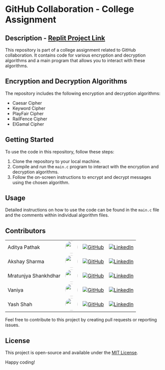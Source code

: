 # GitHub Collaboration - College Assignment

## Description - [Replit Project Link](https://replit.com/@code-yash/CipherTechniques-Github-Collaboration-Project)

This repository is part of a college assignment related to GitHub collaboration. It contains code for various encryption and decryption algorithms and a main program that allows you to interact with these algorithms.

## Encryption and Decryption Algorithms

The repository includes the following encryption and decryption algorithms:

- Caesar Cipher
- Keyword Cipher
- PlayFair Cipher
- RailFence Cipher
- ElGamal Cipher

## Getting Started

To use the code in this repository, follow these steps:

1. Clone the repository to your local machine.
2. Compile and run the `main.c` program to interact with the encryption and decryption algorithms.
3. Follow the on-screen instructions to encrypt and decrypt messages using the chosen algorithm.

## Usage

Detailed instructions on how to use the code can be found in the `main.c` file and the comments within individual algorithm files.

## Contributors

|                      |                                                                                                                  |                                                                                                    |                                                                                                                            |
| -------------------- | ---------------------------------------------------------------------------------------------------------------- | -------------------------------------------------------------------------------------------------- | -------------------------------------------------------------------------------------------------------------------------- |
| Aditya Pathak        | <img src="https://github.com/paditya99.png" width="40" height="40" style="border-radius: 50%; display: block;">  | [![GitHub](https://img.shields.io/badge/GitHub-%40paditya99-blue)](https://github.com/paditya99)   | [![LinkedIn](https://img.shields.io/badge/LinkedIn-Aditya%20Pathak-blue)](https://www.linkedin.com/in/adityapathak-nitrr)  |
| Akshay Sharma        | <img src="https://github.com/akshay2742.png" width="40" height="40" style="border-radius: 50%; display: block;"> | [![GitHub](https://img.shields.io/badge/GitHub-%40akshay2742-blue)](https://github.com/akshay2742) | [![LinkedIn](https://img.shields.io/badge/LinkedIn-Akshay%20Sharma-blue)](https://www.linkedin.com/in/akshaysharma274)     |
| Mratunjya Shankhdhar | <img src="https://github.com/mratunjya.png" width="40" height="40" style="border-radius: 50%; display: block;">  | [![GitHub](https://img.shields.io/badge/GitHub-%40mratunjya-blue)](https://github.com/mratunjya)   | [![LinkedIn](https://img.shields.io/badge/LinkedIn-Mratunjya%20Shankhdhar-blue)](https://www.linkedin.com/in/mratunjya)    |
| Vaniya               | <img src="https://github.com/vaniya23.png" width="40" height="40" style="border-radius: 50%; display: block;">   | [![GitHub](https://img.shields.io/badge/GitHub-%40vaniya23-blue)](https://github.com/vaniya23)     | [![LinkedIn](https://img.shields.io/badge/LinkedIn-Vaniya%20Goel-blue)](https://www.linkedin.com/in/vaniya-goel-5228a221a) |
| Yash Shah            | <img src="https://github.com/code-yash.png" width="40" height="40" style="border-radius: 50%; display: block;">  | [![GitHub](https://img.shields.io/badge/GitHub-%40code--yash-blue)](https://github.com/code-yash)  | [![LinkedIn](https://img.shields.io/badge/LinkedIn-Connect%20Yash-blue)](https://www.linkedin.com/in/connect-yash)         |

Feel free to contribute to this project by creating pull requests or reporting issues.

## License

This project is open-source and available under the [MIT License](LICENSE).

Happy coding!
